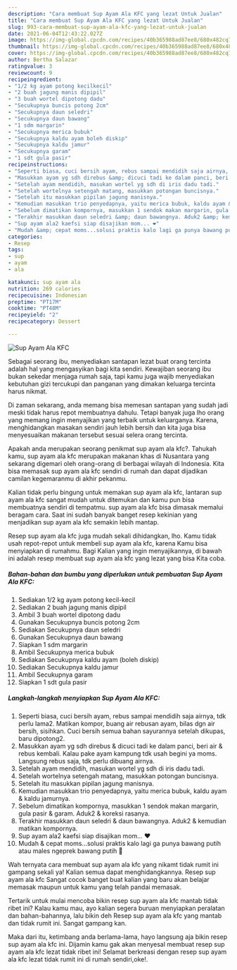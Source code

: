 ```yaml
---
description: "Cara membuat Sup Ayam Ala KFC yang lezat Untuk Jualan"
title: "Cara membuat Sup Ayam Ala KFC yang lezat Untuk Jualan"
slug: 993-cara-membuat-sup-ayam-ala-kfc-yang-lezat-untuk-jualan
date: 2021-06-04T12:43:22.027Z
image: https://img-global.cpcdn.com/recipes/40b365988ad87ee8/680x482cq70/sup-ayam-ala-kfc-foto-resep-utama.jpg
thumbnail: https://img-global.cpcdn.com/recipes/40b365988ad87ee8/680x482cq70/sup-ayam-ala-kfc-foto-resep-utama.jpg
cover: https://img-global.cpcdn.com/recipes/40b365988ad87ee8/680x482cq70/sup-ayam-ala-kfc-foto-resep-utama.jpg
author: Bertha Salazar
ratingvalue: 3
reviewcount: 9
recipeingredient:
- "1/2 kg ayam potong kecilkecil"
- "2 buah jagung manis dipipil"
- "3 buah wortel dipotong dadu"
- "Secukupnya buncis potong 2cm"
- "Secukupnya daun seledri"
- "Secukupnya daun bawang"
- "1 sdm margarin"
- "Secukupnya merica bubuk"
- "Secukupnya kaldu ayam boleh diskip"
- "Secukupnya kaldu jamur"
- "Secukupnya garam"
- "1 sdt gula pasir"
recipeinstructions:
- "Seperti biasa, cuci bersih ayam, rebus sampai mendidih saja airnya, tdk perlu lama2. Matikan kompor, buang air rebusan ayam, bilas dgn air bersih, sisihkan. Cuci bersih semua bahan sayurannya setelah dikupas, baru dipotong2."
- "Masukkan ayam yg sdh direbus &amp; dicuci tadi ke dalam panci, beri air &amp; rebus kembali. Kalau pake ayam kampung tdk usah begini ya moms. Langsung rebus saja, tdk perlu dibuang airnya."
- "Setelah ayam mendidih, masukan wortel yg sdh di iris dadu tadi."
- "Setelah wortelnya setengah matang, masukkan potongan buncisnya."
- "Setelah itu masukkan pipilan jagung manisnya."
- "Kemudian masukkan trio penyedapnya, yaitu merica bubuk, kaldu ayam &amp; kaldu jamurnya."
- "Sebelum dimatikan kompornya, masukkan 1 sendok makan margarin, gula pasir &amp; garam. Aduk2 &amp; koreksi rasanya."
- "Terakhir masukkan daun seledri &amp; daun bawangnya. Aduk2 &amp; kemudian matikan kompornya."
- "Sup ayam ala2 kaefsi siap disajikan mom... ❤️"
- "Mudah &amp; cepat moms...solusi praktis kalo lagi ga punya bawang putih atau males ngeprek bawang putih 🤭"
categories:
- Resep
tags:
- sup
- ayam
- ala

katakunci: sup ayam ala 
nutrition: 269 calories
recipecuisine: Indonesian
preptime: "PT17M"
cooktime: "PT48M"
recipeyield: "2"
recipecategory: Dessert

---
```



![Sup Ayam Ala KFC](https://img-global.cpcdn.com/recipes/40b365988ad87ee8/680x482cq70/sup-ayam-ala-kfc-foto-resep-utama.jpg)

Sebagai seorang ibu, menyediakan santapan lezat buat orang tercinta adalah hal yang mengasyikan bagi kita sendiri. Kewajiban seorang ibu bukan sekedar menjaga rumah saja, tapi kamu juga wajib menyediakan kebutuhan gizi tercukupi dan panganan yang dimakan keluarga tercinta harus nikmat.

Di zaman  sekarang, anda memang bisa memesan santapan yang sudah jadi meski tidak harus repot membuatnya dahulu. Tetapi banyak juga lho orang yang memang ingin menyajikan yang terbaik untuk keluarganya. Karena, menghidangkan masakan sendiri jauh lebih bersih dan kita juga bisa menyesuaikan makanan tersebut sesuai selera orang tercinta. 



Apakah anda merupakan seorang penikmat sup ayam ala kfc?. Tahukah kamu, sup ayam ala kfc merupakan makanan khas di Nusantara yang sekarang digemari oleh orang-orang di berbagai wilayah di Indonesia. Kita bisa memasak sup ayam ala kfc sendiri di rumah dan dapat dijadikan camilan kegemaranmu di akhir pekanmu.

Kalian tidak perlu bingung untuk memakan sup ayam ala kfc, lantaran sup ayam ala kfc sangat mudah untuk ditemukan dan kamu pun bisa membuatnya sendiri di tempatmu. sup ayam ala kfc bisa dimasak memalui beragam cara. Saat ini sudah banyak banget resep kekinian yang menjadikan sup ayam ala kfc semakin lebih mantap.

Resep sup ayam ala kfc juga mudah sekali dihidangkan, lho. Kamu tidak usah repot-repot untuk membeli sup ayam ala kfc, karena Kamu bisa menyiapkan di rumahmu. Bagi Kalian yang ingin menyajikannya, di bawah ini adalah resep membuat sup ayam ala kfc yang lezat yang bisa Kita coba.

<!--inarticleads1-->

##### Bahan-bahan dan bumbu yang diperlukan untuk pembuatan Sup Ayam Ala KFC:

1. Sediakan 1/2 kg ayam potong kecil-kecil
1. Sediakan 2 buah jagung manis dipipil
1. Ambil 3 buah wortel dipotong dadu
1. Gunakan Secukupnya buncis potong 2cm
1. Sediakan Secukupnya daun seledri
1. Gunakan Secukupnya daun bawang
1. Siapkan 1 sdm margarin
1. Ambil Secukupnya merica bubuk
1. Sediakan Secukupnya kaldu ayam (boleh diskip)
1. Sediakan Secukupnya kaldu jamur
1. Ambil Secukupnya garam
1. Siapkan 1 sdt gula pasir




<!--inarticleads2-->

##### Langkah-langkah menyiapkan Sup Ayam Ala KFC:

1. Seperti biasa, cuci bersih ayam, rebus sampai mendidih saja airnya, tdk perlu lama2. Matikan kompor, buang air rebusan ayam, bilas dgn air bersih, sisihkan. Cuci bersih semua bahan sayurannya setelah dikupas, baru dipotong2.
1. Masukkan ayam yg sdh direbus &amp; dicuci tadi ke dalam panci, beri air &amp; rebus kembali. Kalau pake ayam kampung tdk usah begini ya moms. Langsung rebus saja, tdk perlu dibuang airnya.
1. Setelah ayam mendidih, masukan wortel yg sdh di iris dadu tadi.
1. Setelah wortelnya setengah matang, masukkan potongan buncisnya.
1. Setelah itu masukkan pipilan jagung manisnya.
1. Kemudian masukkan trio penyedapnya, yaitu merica bubuk, kaldu ayam &amp; kaldu jamurnya.
1. Sebelum dimatikan kompornya, masukkan 1 sendok makan margarin, gula pasir &amp; garam. Aduk2 &amp; koreksi rasanya.
1. Terakhir masukkan daun seledri &amp; daun bawangnya. Aduk2 &amp; kemudian matikan kompornya.
1. Sup ayam ala2 kaefsi siap disajikan mom... ❤️
1. Mudah &amp; cepat moms...solusi praktis kalo lagi ga punya bawang putih atau males ngeprek bawang putih 🤭




Wah ternyata cara membuat sup ayam ala kfc yang nikamt tidak rumit ini gampang sekali ya! Kalian semua dapat menghidangkannya. Resep sup ayam ala kfc Sangat cocok banget buat kalian yang baru akan belajar memasak maupun untuk kamu yang telah pandai memasak.

Tertarik untuk mulai mencoba bikin resep sup ayam ala kfc mantab tidak ribet ini? Kalau kamu mau, ayo kalian segera buruan menyiapkan peralatan dan bahan-bahannya, lalu bikin deh Resep sup ayam ala kfc yang mantab dan tidak rumit ini. Sangat gampang kan. 

Maka dari itu, ketimbang anda berlama-lama, hayo langsung aja bikin resep sup ayam ala kfc ini. Dijamin kamu gak akan menyesal membuat resep sup ayam ala kfc lezat tidak ribet ini! Selamat berkreasi dengan resep sup ayam ala kfc lezat tidak rumit ini di rumah sendiri,oke!.

